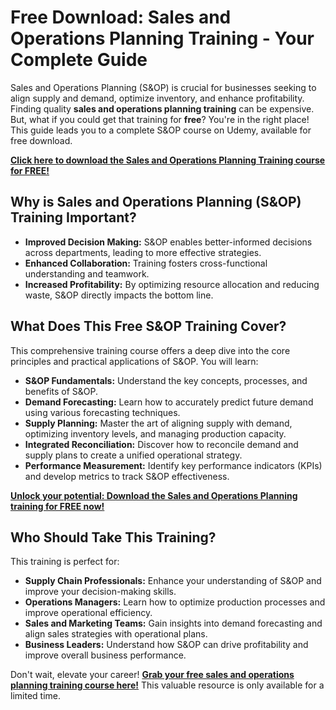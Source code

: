 # Free Download: Sales and Operations Planning Training - Your Complete Guide

Sales and Operations Planning (S&OP) is crucial for businesses seeking to align supply and demand, optimize inventory, and enhance profitability. Finding quality **sales and operations planning training** can be expensive. But, what if you could get that training for **free**? You're in the right place! This guide leads you to a complete S&OP course on Udemy, available for free download.

[**Click here to download the Sales and Operations Planning Training course for FREE!**](https://udemywork.com/sales-and-operations-planning-training)

## Why is Sales and Operations Planning (S&OP) Training Important?

*   **Improved Decision Making:** S&OP enables better-informed decisions across departments, leading to more effective strategies.
*   **Enhanced Collaboration:** Training fosters cross-functional understanding and teamwork.
*   **Increased Profitability:** By optimizing resource allocation and reducing waste, S&OP directly impacts the bottom line.

## What Does This Free S&OP Training Cover?

This comprehensive training course offers a deep dive into the core principles and practical applications of S&OP. You will learn:

*   **S&OP Fundamentals:** Understand the key concepts, processes, and benefits of S&OP.
*   **Demand Forecasting:** Learn how to accurately predict future demand using various forecasting techniques.
*   **Supply Planning:** Master the art of aligning supply with demand, optimizing inventory levels, and managing production capacity.
*   **Integrated Reconciliation:** Discover how to reconcile demand and supply plans to create a unified operational strategy.
*   **Performance Measurement:** Identify key performance indicators (KPIs) and develop metrics to track S&OP effectiveness.

[**Unlock your potential: Download the Sales and Operations Planning training for FREE now!**](https://udemywork.com/sales-and-operations-planning-training)

## Who Should Take This Training?

This training is perfect for:

*   **Supply Chain Professionals:** Enhance your understanding of S&OP and improve your decision-making skills.
*   **Operations Managers:** Learn how to optimize production processes and improve operational efficiency.
*   **Sales and Marketing Teams:** Gain insights into demand forecasting and align sales strategies with operational plans.
*   **Business Leaders:** Understand how S&OP can drive profitability and improve overall business performance.

Don't wait, elevate your career! **[Grab your free sales and operations planning training course here!](https://udemywork.com/sales-and-operations-planning-training)** This valuable resource is only available for a limited time.
